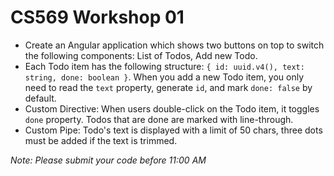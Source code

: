 # CS569 Workshop 01
* Create an Angular application which shows two buttons on top to switch the following components: List of Todos, Add new Todo.  
* Each Todo item has the following structure: `{ id: uuid.v4(), text: string, done: boolean }`.  When you add a new Todo item, you only need to read the `text` property, generate `id`, and mark `done: false` by default.
* Custom Directive: When users double-click on the Todo item, it toggles `done` property. Todos that are done are marked with line-through.  
* Custom Pipe: Todo's text is displayed with a limit of 50 chars, three dots must be added if the text is trimmed.

*Note: Please submit your code before 11:00 AM*
